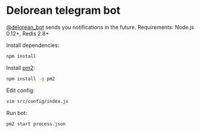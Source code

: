 # Delorean telegram bot

[@delorean_bot](https://telegram.me/delorean_bot) sends you notifications in the future. 
Requirements: Node.js 0.12+, Redis 2.8+

Install dependencies:
```sh
npm install
```

Install [pm2](https://www.npmjs.com/package/pm2):
```sh
npm install -g pm2
```

Edit config:
```sh
vim src/config/index.js
```

Run bot:
```
pm2 start process.json
```
